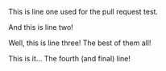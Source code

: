This is line one used for the pull request test.

And this is line two!

Well, this is line three! The best of them all!

This is it... The fourth (and final) line!